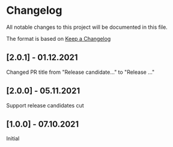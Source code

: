 # Changelog
All notable changes to this project will be documented in this file.

The format is based on [Keep a Changelog](http://keepachangelog.com/)

## [2.0.1] - 01.12.2021

Changed PR title from "Release candidate..." to "Release ..."

## [2.0.0] - 05.11.2021

Support release candidates cut

## [1.0.0] - 07.10.2021

Initial
